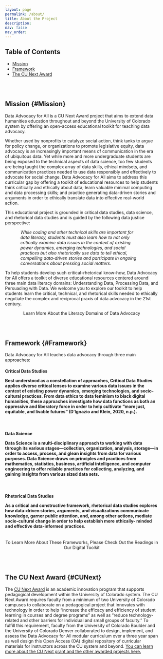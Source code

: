 ```yaml
---
layout: page
permalink: /about/
title: About the Project
description:
nav: false
nav_order: 
---
```


<link rel="stylesheet" href="https://cdn.jsdelivr.net/npm/@shoelace-style/shoelace@2.5.2/cdn/themes/light.css" />
<script type="module" src="https://cdn.jsdelivr.net/npm/@shoelace-style/shoelace@2.5.2/cdn/shoelace.js" ></script>

## Table of Contents

- [Mission](#Mission)
- [Framework](#Framework)
- [The CU Next Award](#CUNext)

<br><br>

## Mission {#Mission}

Data Advocacy for All is a CU Next Award project that aims to extend data humanities education throughout and beyond the University of Colorado system by offering an open-access educational toolkit for teaching data advocacy.

Whether used by nonprofits to catalyze social action, think tanks to argue for policy change, or organizations to promote legislative equity, data advocacy is an increasingly important means of communication in the era of ubiquitous data. Yet while more and more undergraduate students are being exposed to the technical aspects of data science, too few students are being taught the complex array of data skills, ethical mindsets, and communication practices needed to use data responsibly and effectively to advocate for social change. Data Advocacy for All aims to address this curricular gap by offering a toolkit of educational resources to help students think critically and ethically about data; learn valuable minimal computing and data processing skills; and practice generating data-driven stories and arguments in order to ethically translate data into effective real-world action.

This educational project is grounded in critical data studies, data science, and rhetorical data studies and is guided by the following data justice perspective:

<p style="margin-left:10%; margin-right:10%;"><i>While coding and other technical skills are important for data literacy, students must also learn how to not only critically examine data issues in the context of existing power dynamics, emerging technologies, and social practices but also rhetorically use data to tell ethical, compelling data-driven stories and participate in ongoing conversations about pressing social matters.</i></p>

To help students develop such critical-rhetorical know-how, Data Advocacy for All offers a toolkit of diverse educational resources centered around three main data literacy domains: Understanding Data, Processing Data, and Persuading with Data. We welcome you to explore our toolkit to help students learn the critical, technical, and rhetorical skills needed to ethically negotiate the complex and reciprocal praxis of data advocacy in the 21st century.

<center>
<sl-button-group label="Alignment">
  <sl-button href="../literacy-domains/">Learn More About the Literacy Domains of Data Advocacy</sl-button>
</sl-button-group>
</center>

<br><br>

## Framework {#Framework}

Data Advocacy for All teaches data advocacy through three main approaches:<br>

<div class="card hoverable">
  <div class="card-body">
    <h4 class="card-title">Critical Data Studies
<p class="card-text">Best understood as a constellation of approaches, Critical Data Studies applies diverse critical lenses to examine various data issues in the context of existing power dynamics, emerging technologies, and socio-cultural practices. From data ethics to data feminism to black digital humanities, these approaches investigate how data functions as both an oppressive and liberatory force in order to help cultivate “more just, equitable, and livable futures” (D’Ignazio and Klein, 2020, n.p.).</p>
    </h4>
  </div>
</div>

<br>

<div class="card hoverable">
  <div class="card-body">
    <h4 class="card-title">Data Science
<p class="card-text">Data Science is a multi-disciplinary approach to working with data through its various stages—collection, organization, analysis, storage—in order to access, process, and glean insights from data for various purposes. Data Science draws on principles and practices from mathematics, statistics, business, artificial intelligence, and computer engineering to offer reliable practices for collecting, analyzing, and gaining insights from various sized data sets. </p>
    </h4>
  </div>
</div>

<br>

<div class="card hoverable">
  <div class="card-body">
    <h4 class="card-title">Rhetorical Data Studies
<p class="card-text">As a critical and constructive framework, rhetorical data studies explores how data-driven stories, arguments, and visualizations communicate knowledge, garner public attention, and, among other actions, mediate socio-cultural change in order to help establish more ethically- minded and effective data-informed practices.</p>
    </h4>
  </div>
</div>

<br>

<center>
<sl-button-group label="Alignment">
  <sl-button href="../toolkit/">To Learn More About These Frameworks, Please Check Out the Readings in Our Digital Toolkit</sl-button>
</sl-button-group>
</center>

<br><br>

## The CU Next Award {#CUNext}

The [CU Next Award](https://www.cu.edu/oaa/academic-innovation-programs/cu-next-award) is an academic innovation program that supports pedagogical development within the University of Colorado system. The CU Next Award requires faculty from a minimum of two University of Colorado campuses to collaborate on a pedagogical project that innovates with technology in order to help “increase the efficacy and efficiency of student learning in courses and degree programs” as well as “reduce technology-related and other barriers for individual and small groups of faculty.” To fulfill this requirement, faculty from the University of Colorado Boulder and the University of Colorado Denver collaborated to design, implement, and assess the Data Advocacy for All modular curriculum over a three year span as well design this Open Access (OA) digital repository of curricular materials for instructors across the CU system and beyond. [You can learn more about the CU Next grant and the other awarded projects here.](https://www.cu.edu/oaa/academic-innovation-programs/cu-next-award)
<br><br>

<!--# Cite This Project-->
